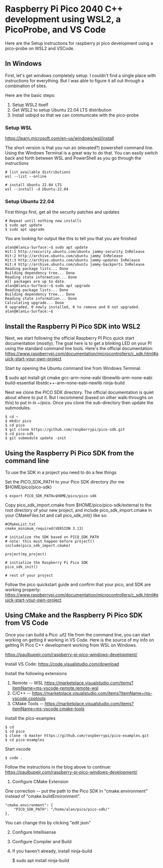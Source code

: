 # Raspberry Pi Pico 2040 C++ development using WSL2, a PicoProbe, and VS Code
Here are the Setup instructions for raspberry pi pico development using a pico-probe on WSL2 and VSCode.

## In Windows
First, let's get windows completely setup.  I couldn't find a single place with instructions for everything. But I was able to figure it all out through a combination of sites. 

Here are the basic steps:
1. Setup WSL2 itself
2. Get WSL2 to setup Ubuntu 22.04 LTS distribution
3. Install usbipd so that we can communicate with the pico-probe

### Setup WSL
https://learn.microsoft.com/en-us/windows/wsl/install 

The short version is that you run an (elevated?) powershell command line.  Using the Windows Terminal is a great way to do that.  You can easily switch back and forth between WSL and PowerShell as you go through the instructions 

    # list available distributions
    wsl --list --online
    
    # install Ubuntu 22.04 LTS
    wsl --install -d Ubuntu-22.04

### Setup Ubuntu 22.04

First things first, get all the security patches and updates

    # Repeat until nothing new installs
    $ sudo apt update
    $ sudo apt upgrade

You are looking for output like this to tell you that you are finished

    alan@AlanLu-Surface:~$ sudo apt update
    Hit:1 http://security.ubuntu.com/ubuntu jammy-security InRelease
    Hit:2 http://archive.ubuntu.com/ubuntu jammy InRelease
    Hit:3 http://archive.ubuntu.com/ubuntu jammy-updates InRelease
    Hit:4 http://archive.ubuntu.com/ubuntu jammy-backports InRelease
    Reading package lists... Done
    Building dependency tree... Done
    Reading state information... Done
    All packages are up to date.
    alan@AlanLu-Surface:~$ sudo apt upgrade
    Reading package lists... Done
    Building dependency tree... Done
    Reading state information... Done
    Calculating upgrade... Done
    0 upgraded, 0 newly installed, 0 to remove and 0 not upgraded.
    alan@AlanLu-Surface:~$


## Install the Raspberry Pi Pico SDK into WSL2 
Next, we start following the official Raspberry PI Pico quick start documentation (mostly).  The goal here is to get a blinking LED on your PI using the standard command line tools.  Here's the official documentation: https://www.raspberrypi.com/documentation/microcontrollers/c_sdk.html#quick-start-your-own-project

Start by opening the Ubuntu command line from Windows Terminal.  

   $ sudo apt install git cmake gcc-arm-none-eabi libnewlib-arm-none-eabi build-essential libstdc++-arm-none-eabi-newlib ninja-build

Next we clone the PICO SDK directory.  The official documentation is quiet about where to put it. But I recommend (based on other walk-throughs on this) to put in in ~/pico.  Once you clone the sub-directory then update the submodules. 


    $ cd ~
    $ mkdir pico
    $ cd pico
    $ git clone https://github.com/raspberrypi/pico-sdk.git
    $ cd pico-sdk
    $ git submodule update -init


## Using the Raspberry Pi Pico SDK from the command line

To use the SDK in a project you need to do a few  things

Set the PICO_SDK_PATH to your Pico SDK directory (for me $HOME/pico/pico-sdk)

    $ export PICO_SDK_PATH=$HOME/pico/pico-sdk


Copy pico_sdk_import.cmake from $HOME/pico/pico-sdk/external to the root directory of your new project, and include pico_sdk_import.cmake in your CMakeFiles.txt and call pico_sdk_init() like so:

    #CMakeList.txt
    cmake_minimum_required(VERSION 3.13)

    # initialize the SDK based on PICO_SDK_PATH
    # note: this must happen before project()
    include(pico_sdk_import.cmake)

    project(my_project)

    # initialize the Raspberry Pi Pico SDK
    pico_sdk_init()

    # rest of your project

Follow the pico quickstart guide and confirm that your pico, and SDK are working properly: https://www.raspberrypi.com/documentation/microcontrollers/c_sdk.html#quick-start-your-own-project

## Using CMake and the Raspberry Pi Pico SDK from VS Code

Once you can build a Pico .uf2 file from the command line, you can start working on getting it working in VS Code.  Here is the source of my info on getting Pi Pico C++ development working from WSL on Windows. 

https://paulbupejr.com/raspberry-pi-pico-windows-development/

Install VS Code: https://code.visualstudio.com/download

Install the following extensions

1. Remote -- WSL https://marketplace.visualstudio.com/items?itemName=ms-vscode-remote.remote-wsl
2. C/C++ -- https://marketplace.visualstudio.com/items?itemName=ms-vscode.cpptools
3. CMake Tools -- https://marketplace.visualstudio.com/items?itemName=ms-vscode.cmake-tools

Install the pico-examples

    $ cd
    $ cd pico
    $ clone -b master https://github.com/raspberrypi/pico-examples.git
    $ cd pico-examples

Start vscode

    $ code .

Follow the instructions in the blog above to continue: https://paulbupejr.com/raspberry-pi-pico-windows-development/

1. Configure CMake Extension

One correction -- put the path to the Pico SDK in "cmake.environment" instead of "cmake.buildEnvironment". 

    "cmake.environment": {
        "PICO_SDK_PATH": "/home/alan/pico/pico-sdk/"
    },

You can change this by clicking "edit json" 

2. Configure Intellisense
3. Configure Compiler and Build
4. If you haven't already, install ninja-build

    $ sudo apt install ninja-build







